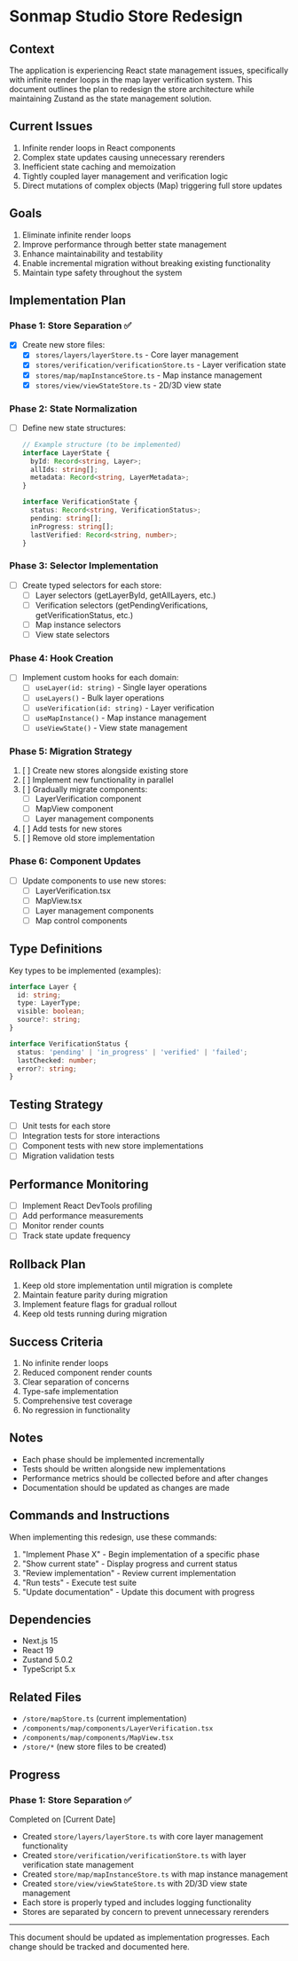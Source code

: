 # Sonmap Studio Store Redesign

## Context
The application is experiencing React state management issues, specifically with infinite render loops in the map layer verification system. This document outlines the plan to redesign the store architecture while maintaining Zustand as the state management solution.

## Current Issues
1. Infinite render loops in React components
2. Complex state updates causing unnecessary rerenders
3. Inefficient state caching and memoization
4. Tightly coupled layer management and verification logic
5. Direct mutations of complex objects (Map) triggering full store updates

## Goals
1. Eliminate infinite render loops
2. Improve performance through better state management
3. Enhance maintainability and testability
4. Enable incremental migration without breaking existing functionality
5. Maintain type safety throughout the system

## Implementation Plan

### Phase 1: Store Separation ✅
- [x] Create new store files:
  - [x] `stores/layers/layerStore.ts` - Core layer management
  - [x] `stores/verification/verificationStore.ts` - Layer verification state
  - [x] `stores/map/mapInstanceStore.ts` - Map instance management
  - [x] `stores/view/viewStateStore.ts` - 2D/3D view state

### Phase 2: State Normalization
- [ ] Define new state structures:
  ```typescript
  // Example structure (to be implemented)
  interface LayerState {
    byId: Record<string, Layer>;
    allIds: string[];
    metadata: Record<string, LayerMetadata>;
  }

  interface VerificationState {
    status: Record<string, VerificationStatus>;
    pending: string[];
    inProgress: string[];
    lastVerified: Record<string, number>;
  }
  ```

### Phase 3: Selector Implementation
- [ ] Create typed selectors for each store:
  - [ ] Layer selectors (getLayerById, getAllLayers, etc.)
  - [ ] Verification selectors (getPendingVerifications, getVerificationStatus, etc.)
  - [ ] Map instance selectors
  - [ ] View state selectors

### Phase 4: Hook Creation
- [ ] Implement custom hooks for each domain:
  - [ ] `useLayer(id: string)` - Single layer operations
  - [ ] `useLayers()` - Bulk layer operations
  - [ ] `useVerification(id: string)` - Layer verification
  - [ ] `useMapInstance()` - Map instance management
  - [ ] `useViewState()` - View state management

### Phase 5: Migration Strategy
1. [ ] Create new stores alongside existing store
2. [ ] Implement new functionality in parallel
3. [ ] Gradually migrate components:
   - [ ] LayerVerification component
   - [ ] MapView component
   - [ ] Layer management components
4. [ ] Add tests for new stores
5. [ ] Remove old store implementation

### Phase 6: Component Updates
- [ ] Update components to use new stores:
  - [ ] LayerVerification.tsx
  - [ ] MapView.tsx
  - [ ] Layer management components
  - [ ] Map control components

## Type Definitions
Key types to be implemented (examples):
```typescript
interface Layer {
  id: string;
  type: LayerType;
  visible: boolean;
  source?: string;
}

interface VerificationStatus {
  status: 'pending' | 'in_progress' | 'verified' | 'failed';
  lastChecked: number;
  error?: string;
}
```

## Testing Strategy
- [ ] Unit tests for each store
- [ ] Integration tests for store interactions
- [ ] Component tests with new store implementations
- [ ] Migration validation tests

## Performance Monitoring
- [ ] Implement React DevTools profiling
- [ ] Add performance measurements
- [ ] Monitor render counts
- [ ] Track state update frequency

## Rollback Plan
1. Keep old store implementation until migration is complete
2. Maintain feature parity during migration
3. Implement feature flags for gradual rollout
4. Keep old tests running during migration

## Success Criteria
1. No infinite render loops
2. Reduced component render counts
3. Clear separation of concerns
4. Type-safe implementation
5. Comprehensive test coverage
6. No regression in functionality

## Notes
- Each phase should be implemented incrementally
- Tests should be written alongside new implementations
- Performance metrics should be collected before and after changes
- Documentation should be updated as changes are made

## Commands and Instructions
When implementing this redesign, use these commands:
1. "Implement Phase X" - Begin implementation of a specific phase
2. "Show current state" - Display progress and current status
3. "Review implementation" - Review current implementation
4. "Run tests" - Execute test suite
5. "Update documentation" - Update this document with progress

## Dependencies
- Next.js 15
- React 19
- Zustand 5.0.2
- TypeScript 5.x

## Related Files
- `/store/mapStore.ts` (current implementation)
- `/components/map/components/LayerVerification.tsx`
- `/components/map/components/MapView.tsx`
- `/store/*` (new store files to be created)

## Progress
### Phase 1: Store Separation ✅
Completed on [Current Date]
- Created `store/layers/layerStore.ts` with core layer management functionality
- Created `store/verification/verificationStore.ts` with layer verification state management
- Created `store/map/mapInstanceStore.ts` with map instance management
- Created `store/view/viewStateStore.ts` with 2D/3D view state management
- Each store is properly typed and includes logging functionality
- Stores are separated by concern to prevent unnecessary rerenders

---

This document should be updated as implementation progresses. Each change should be tracked and documented here. 